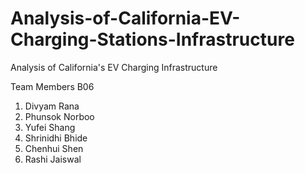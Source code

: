 # Analysis-of-California-EV-Charging-Stations-Infrastructure

Analysis of California's EV Charging Infrastructure

Team Members B06

1) Divyam Rana
2) Phunsok Norboo
3) Yufei Shang
4) Shrinidhi Bhide
5) Chenhui Shen
6) Rashi Jaiswal
